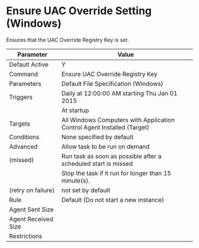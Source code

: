 [title]: # (Ensure UAC Override Setting)
[tags]: # (task)
[priority]: # (5)
# Ensure UAC Override Setting (Windows)

Ensures that the UAC Override Registry Key is set.

| Parameter | Value |
| ----- | ----- |
| Default Active | Y |
| Command | Ensure UAC Override Registry Key |
| Parameters | Default File Specification (Windows) |
| Triggers | Daily at 12:00:00 AM starting Thu Jan 01 2015 |
| | At startup |
| Targets | All Windows Computers with Application Control Agent Installed (Target) |
| Conditions | None specified by default |
| Advanced | Allow task to be run on demand |
| (missed) | Run task as soon as possible after a scheduled start is missed |
| | Stop the task if it run for longer than 15 minute(s). |
| (retry on failure) | not set by default |
| Rule | Default (Do not start a new instance) |
| Agent Sent Size | |
| Agent Received Size | |
| Restrictions | |

